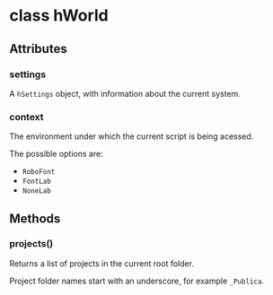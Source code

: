 class hWorld
============


Attributes
----------

### settings

A `hSettings` object, with information about the current system.

### context

The environment under which the current script is being acessed.

The possible options are:

- `RoboFont`
- `FontLab`
- `NoneLab`


Methods
-------

### projects()

Returns a list of projects in the current root folder.

Project folder names start with an underscore, for example `_Publica`.

